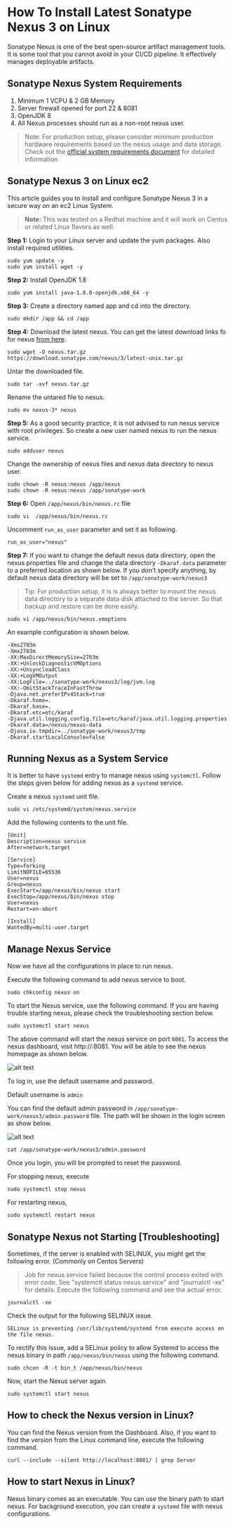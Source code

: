 # How To Install Latest Sonatype Nexus 3 on Linux

Sonatype Nexus is one of the best open-source artifact management tools. It is some tool that you cannot avoid in your CI/CD pipeline. It effectively manages deployable artifacts.

## Sonatype Nexus System Requirements

1. Minimum 1 VCPU & 2 GB Memory
2. Server firewall opened for port 22 & 8081
3. OpenJDK 8
4. All Nexus processes should run as a non-root nexus user.
> Note: For production setup, please consider minimum production hardware requirements based on the nexus usage and data storage. Check out the [official system requirements document](https://help.sonatype.com/repomanager3/installation/system-requirements) for detailed information

## Sonatype Nexus 3 on Linux ec2

This article guides you to install and configure Sonatype Nexus 3 in a secure way on an ec2 Linux System.

> **Note:** This was tested on a Redhat machine and it will work on Centos or related Linux flavors as well.

**Step 1:** Login to your Linux server and update the yum packages. Also install required utilities.

```console
sudo yum update -y
sudo yum install wget -y
```

**Step 2:** Install OpenJDK 1.8

```console
sudo yum install java-1.8.0-openjdk.x86_64 -y
```
**Step 3:** Create a directory named app and cd into the directory.

```console
sudo mkdir /app && cd /app
```
**Step 4:** Download the latest nexus. You can get the latest download links fo for nexus [from here](https://help.sonatype.com/repomanager3/download).

```console
sudo wget -O nexus.tar.gz https://download.sonatype.com/nexus/3/latest-unix.tar.gz
```
Untar the downloaded file.

```console
sudo tar -xvf nexus.tar.gz
```
Rename the untared file to nexus.

```console
sudo mv nexus-3* nexus
```

**Step 5:** As a good security practice, it is not advised to run nexus service with root privileges. So create a new user named nexus to run the nexus service.

```console
sudo adduser nexus
```

Change the ownership of nexus files and nexus data directory to nexus user.

```console
sudo chown -R nexus:nexus /app/nexus
sudo chown -R nexus:nexus /app/sonatype-work
```
**Step 6:** Open `/app/nexus/bin/nexus.rc` file

```console
sudo vi  /app/nexus/bin/nexus.rc
```
Uncomment `run_as_user` parameter and set it as following.

```console
run_as_user="nexus"
```
**Step 7:** If you want to change the default nexus data directory, open the nexus properties file and change the data directory `-Dkaraf.data` parameter to a preferred location as shown below. If you don’t specify anything, by default nexus data directory will be set to `/app/sonatype-work/nexus3`

> Tip: For production setup, it is is always better to mount the nexus data directory to a separate data disk attached to the server. So that backup and restore can be done easily.

```console
sudo vi /app/nexus/bin/nexus.vmoptions
```
An example configuration is shown below.

```console
-Xms2703m
-Xmx2703m
-XX:MaxDirectMemorySize=2703m
-XX:+UnlockDiagnosticVMOptions
-XX:+UnsyncloadClass
-XX:+LogVMOutput
-XX:LogFile=../sonatype-work/nexus3/log/jvm.log
-XX:-OmitStackTraceInFastThrow
-Djava.net.preferIPv4Stack=true
-Dkaraf.home=.
-Dkaraf.base=.
-Dkaraf.etc=etc/karaf
-Djava.util.logging.config.file=etc/karaf/java.util.logging.properties
-Dkaraf.data=/nexus/nexus-data
-Djava.io.tmpdir=../sonatype-work/nexus3/tmp
-Dkaraf.startLocalConsole=false
```
## Running Nexus as a System Service
It is better to have `systemd` entry to manage nexus using `systemctl`. Follow the steps given below for adding nexus as a `systemd` service.

Create a nexus `systemd` unit file.

```console
sudo vi /etc/systemd/system/nexus.service
```
Add the following contents to the unit file.

```console
[Unit]
Description=nexus service
After=network.target

[Service]
Type=forking
LimitNOFILE=65536
User=nexus
Group=nexus
ExecStart=/app/nexus/bin/nexus start
ExecStop=/app/nexus/bin/nexus stop
User=nexus
Restart=on-abort

[Install]
WantedBy=multi-user.target
```
## Manage Nexus Service
Now we have all the configurations in place to run nexus.

Execute the following command to add nexus service to boot.

```console
sudo chkconfig nexus on
```
To start the Nexus service, use the following command. If you are having trouble starting nexus, please check the troubleshooting section below.

```console
sudo systemctl start nexus
```
The above command will start the nexus service on port `8081`. To access the nexus dashboard, visit http://:8081. You will be able to see the nexus homepage as shown below.

![alt text](nexus-setup.jpg)

To log in, use the default username and password.

Default username is `admin`

You can find the default admin password in `/app/sonatype-work/nexus3/admin.password` file. The path will be shown in the login screen as show below.

![alt text](nexus-password-min.png)

```console
cat /app/sonatype-work/nexus3/admin.password
```
Once you login, you will be prompted to reset the password.

For stopping nexus, execute

```console
sudo systemctl stop nexus
```
For restarting nexus,

```console
sudo systemctl restart nexus
```
## Sonatype Nexus not Starting [Troubleshooting]
Sometimes, if the server is enabled with SELINUX, you might get the following error. (Commonly on Centos Servers)

> Job for nexus.service failed because the control process exited with error code.
See "systemctl status nexus.service" and "journalctl -xe" for details.
Execute the following command and see the actual error.

```console
journalctl -xe
```
Check the output for the following SELINUX issue.

```console
SELinux is preventing /usr/lib/systemd/systemd from execute access on the file nexus.
```
To rectify this issue, add a SELinux policy to allow Systemd to access the nexus binary in path `/app/nexus/bin/nexus` using the following command.

```console
sudo chcon -R -t bin_t /app/nexus/bin/nexus
```
Now, start the Nexus server again.

```console
sudo systemctl start nexus
```
## How to check the Nexus version in Linux?
You can find the Nexus version from the Dashboard. Also, if you want to find the version from the Linux command line, execute the following command.
```console
curl --include --silent http://localhost:8081/ | grep Server
```
## How to start Nexus in Linux?
Nexus binary comes as an executable. You can use the binary path to start nexus. For background execution, you can create a `systemd` file with nexus configurations.
